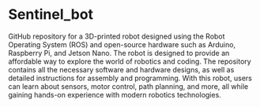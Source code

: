 # Sentinel_bot
GitHub repository for a 3D-printed robot designed using the Robot Operating System (ROS) and open-source hardware such as Arduino, Raspberry Pi, and Jetson Nano. The robot is designed to provide an affordable way to explore the world of robotics and coding. The repository contains all the necessary software and hardware designs, as well as detailed instructions for assembly and programming. With this robot, users can learn about sensors, motor control, path planning, and more, all while gaining hands-on experience with modern robotics technologies.
